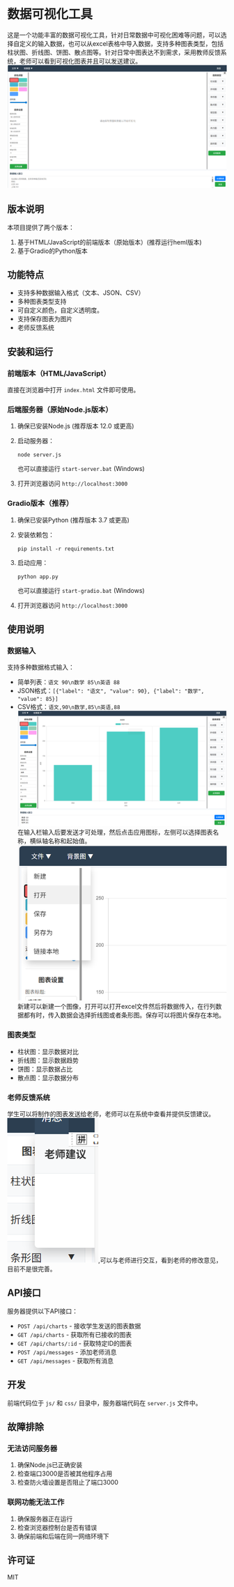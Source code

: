 # 数据可视化工具

这是一个功能丰富的数据可视化工具，针对日常数据中可视化困难等问题，可以选择自定义的输入数据，也可以从excel表格中导入数据，支持多种图表类型，包括柱状图、折线图、饼图、散点图等。针对日常中图表达不到需求，采用教师反馈系统，老师可以看到可视化图表并且可以发送建议。
![](tesor/1.png)

## 版本说明

本项目提供了两个版本：
1. 基于HTML/JavaScript的前端版本（原始版本）(推荐运行heml版本)
2. 基于Gradio的Python版本

## 功能特点

- 支持多种数据输入格式（文本、JSON、CSV）
- 多种图表类型支持
- 可自定义颜色，自定义透明度。
- 支持保存图表为图片
- 老师反馈系统

## 安装和运行

### 前端版本（HTML/JavaScript）

直接在浏览器中打开 `index.html` 文件即可使用。

### 后端服务器（原始Node.js版本）

1. 确保已安装Node.js (推荐版本 12.0 或更高)
2. 启动服务器：
   ```
   node server.js
   ```
   
   也可以直接运行 `start-server.bat` (Windows)

3. 打开浏览器访问 `http://localhost:3000`

### Gradio版本（推荐）

1. 确保已安装Python (推荐版本 3.7 或更高)
2. 安装依赖包：
   ```
   pip install -r requirements.txt
   ```

3. 启动应用：
   ```
   python app.py
   ```
   
   也可以直接运行 `start-gradio.bat` (Windows)

4. 打开浏览器访问 `http://localhost:3000`

## 使用说明

### 数据输入
支持多种数据格式输入：
- 简单列表：`语文 90\n数学 85\n英语 88`
- JSON格式：`[{"label": "语文", "value": 90}, {"label": "数学", "value": 85}]`
- CSV格式：`语文,90\n数学,85\n英语,88`
![](tesor/2.png)
在输入栏输入后要发送才可处理，然后点击应用图标，左侧可以选择图表名称，横纵轴名称和起始值。
![](tesor/3.png)
新建可以新建一个图像，打开可以打开excel文件然后将数据传入，在行列数据都有时，传入数据会选择折线图或者条形图。保存可以将图片保存在本地。
### 图表类型
- 柱状图：显示数据对比
- 折线图：显示数据趋势
- 饼图：显示数据占比
- 散点图：显示数据分布

### 老师反馈系统
学生可以将制作的图表发送给老师，老师可以在系统中查看并提供反馈建议。
![](tesor/4.png),可以与老师进行交互，看到老师的修改意见，目前不是很完善。


## API接口

服务器提供以下API接口：

- `POST /api/charts` - 接收学生发送的图表数据
- `GET /api/charts` - 获取所有已接收的图表
- `GET /api/charts/:id` - 获取特定ID的图表
- `POST /api/messages` - 添加老师消息
- `GET /api/messages` - 获取所有消息

## 开发

前端代码位于 `js/` 和 `css/` 目录中，服务器端代码在 `server.js` 文件中。

## 故障排除

### 无法访问服务器
1. 确保Node.js已正确安装
2. 检查端口3000是否被其他程序占用
3. 检查防火墙设置是否阻止了端口3000

### 联网功能无法工作
1. 确保服务器正在运行
2. 检查浏览器控制台是否有错误
3. 确保前端和后端在同一网络环境下

## 许可证

MIT